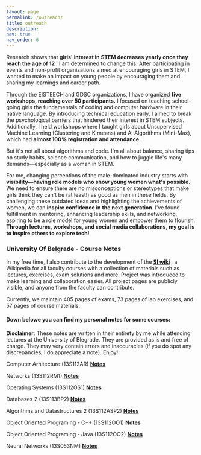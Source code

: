 ```yaml
---
layout: page
permalink: /outreach/
title: outreach
description: 
nav: true
nav_order: 6
---
```

Research shows that <b>girls' interest in STEM decreases yearly once they reach the age of 12 </b>. I am determined to change this. After participating in events and non-profit organizations aimed at encouraging girls in STEM, I wanted to make an impact on young people by encouraging them and sharing my learnings and career path.

Through the EISTEECH and GDSC organizations, I have organized <b>five workshops, reaching over 50 participants.</b> I focused on teaching school-going girls the fundamentals of coding and computer hardware in their native language. By introducing technical education early, I aimed to break the psychological barriers that hindered their interest in STEM subjects. Additionally, I held workshops where I taught girls about Unsupervised Machine Learning (Clustering and K means) and AI Algorithms (Mini-Max), which had <b>almost 100% registration and attendance.</b>

But it's not all about algorithms and code. I'm all about balance, sharing tips on study habits, science communication, and how to juggle life's many demands—especially as a woman in STEM.

For me, changing perceptions of the male-dominated industry starts with <b>visibility—having role models who show young women what's possible. </b>
We need to ensure there are no misconceptions or stereotypes that make girls think they can't be (at least!) as good as men in these fields. By challenging these outdated ideas and highlighting the achievements of women, we can <b>inspire confidence in the next generation. </b> I've found fulfillment in mentoring, enhancing leadership skills, and networking, aspiring to be a role model for young women and empower them to flourish. <b>Through lectures, workshops, and social media collaborations, my goal is to inspire others to explore tech! </b>

<h3>University Of Belgrade - Course Notes</h3>

In my free time, I also contribute to the development of the <b><a href="https://siwiki.rs/wiki/SI_Wiki">SI wiki</a> </b>, a Wikipedia for all faculty courses with a collection of materials such as lectures, exercises, exam solutions and more. Project was introduced to make learning and collaboration easier. All project pages are publicly visible, and anyone from the faculty can contribute.

Currently, we maintain 405 pages of exams, 73 pages of lab exercises, and 57 pages of course materials. 

<h4>Down belowe you can find my personal notes for some courses:</h4>

<b>Disclaimer</b>: These notes are written in their entirety by me while attending lectures at the University of Blegrade. They are provided as is and free of charge. They may very contain errors and inaccuracies (if you do spot any discrepancies, I do appreciate a note). Enjoy!

Computer Arhitecture (13S112AR)
<b><a href="">Notes</a></b>

Networks (13S112RM1)
<b><a href="">Notes</a></b>

Operating Systems (13S112OS1)
<b><a href="">Notes</a></b>

Databases 2 (13S113BP2)
<b><a href="">Notes</a></b>

Algorithms and Datastructures 2 (13S112ASP2)
<b><a href="">Notes</a></b>

Object Oriented Programing - C++ (13S112OO1)
<b><a href="">Notes</a></b>

Object Oriented Programing - Java (13S112OO2)
<b><a href="">Notes</a></b>

Neural Networks (13S053NM)
<b><a href="">Notes</a></b>




